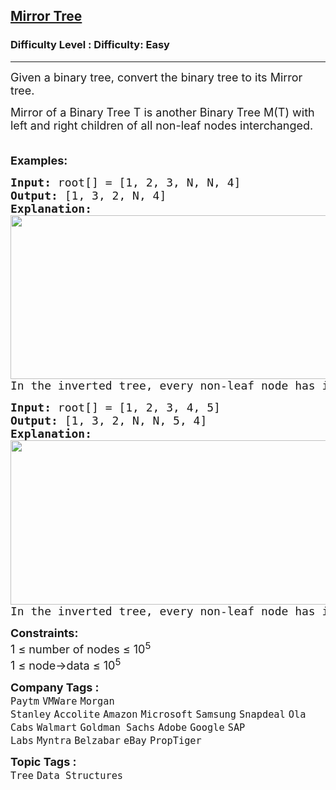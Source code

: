 <h2><a href="https://www.geeksforgeeks.org/problems/mirror-tree/1?page=1&category=Tree,Binary%20Search%20Tree&company=SAP%20Labs&status=solved,unsolved&sortBy=submissions">Mirror Tree</a></h2><h3>Difficulty Level : Difficulty: Easy</h3><hr><div class="problems_problem_content__Xm_eO"><p><span style="font-size: 18px;">Given a binary tree, convert the binary tree to its Mirror tree. </span></p>
<p><span style="font-size: 18px;">Mirror of a Binary Tree T is another Binary Tree M(T) with left and right children of all non-leaf nodes interchanged.&nbsp; &nbsp; &nbsp;</span></p>
<p><span style="font-size: 18px;"><strong>Examples:</strong></span></p>
<pre><span style="font-size: 18px;"><strong style="font-size: 18px;">Input: </strong><span style="font-size: 18px;">root[] = [1, 2, 3, N, N, 4]
</span><strong style="font-size: 18px;">Output: </strong><span style="font-size: 18px;">[1, 3, 2, N, 4]</span><strong style="font-size: 18px;">
Explanation: </strong><span style="font-size: 18px;"><br><img src="https://media.geeksforgeeks.org/img-practice/prod/addEditProblem/700155/Web/Other/blobid0_1736926809.png" alt="" width="523" height="262"><br>In the inverted tree, every non-leaf node has its left and right child interchanged.</span></span></pre>
<pre><span style="font-size: 18px;"><strong style="font-size: 18px;">Input: </strong><span style="font-size: 18px;">root[] = [1, 2, 3, 4, 5]
</span><strong style="font-size: 18px;">Output: </strong><span style="font-size: 18px;">[1, 3, 2, N, N, 5, 4]</span><strong style="font-size: 18px;">
Explanation:<br></strong><span style="font-size: 18px;"><img src="https://media.geeksforgeeks.org/img-practice/prod/addEditProblem/700155/Web/Other/blobid1_1736926809.png" alt="" width="525" height="263"><br>In the inverted tree, every non-leaf node has its left and right child interchanged.</span></span></pre>
<p><span style="font-size: 18px;"><strong>Constraints:</strong><br>1 ≤ number of nodes ≤ 10<sup>5</sup><br>1 ≤ node-&gt;data ≤ 10<sup>5</sup></span></p></div><p><span style=font-size:18px><strong>Company Tags : </strong><br><code>Paytm</code>&nbsp;<code>VMWare</code>&nbsp;<code>Morgan Stanley</code>&nbsp;<code>Accolite</code>&nbsp;<code>Amazon</code>&nbsp;<code>Microsoft</code>&nbsp;<code>Samsung</code>&nbsp;<code>Snapdeal</code>&nbsp;<code>Ola Cabs</code>&nbsp;<code>Walmart</code>&nbsp;<code>Goldman Sachs</code>&nbsp;<code>Adobe</code>&nbsp;<code>Google</code>&nbsp;<code>SAP Labs</code>&nbsp;<code>Myntra</code>&nbsp;<code>Belzabar</code>&nbsp;<code>eBay</code>&nbsp;<code>PropTiger</code>&nbsp;<br><p><span style=font-size:18px><strong>Topic Tags : </strong><br><code>Tree</code>&nbsp;<code>Data Structures</code>&nbsp;